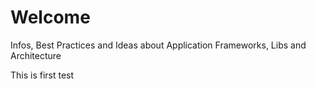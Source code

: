 # Welcome
Infos, Best Practices and Ideas about Application Frameworks, Libs and Architecture

This is first test
